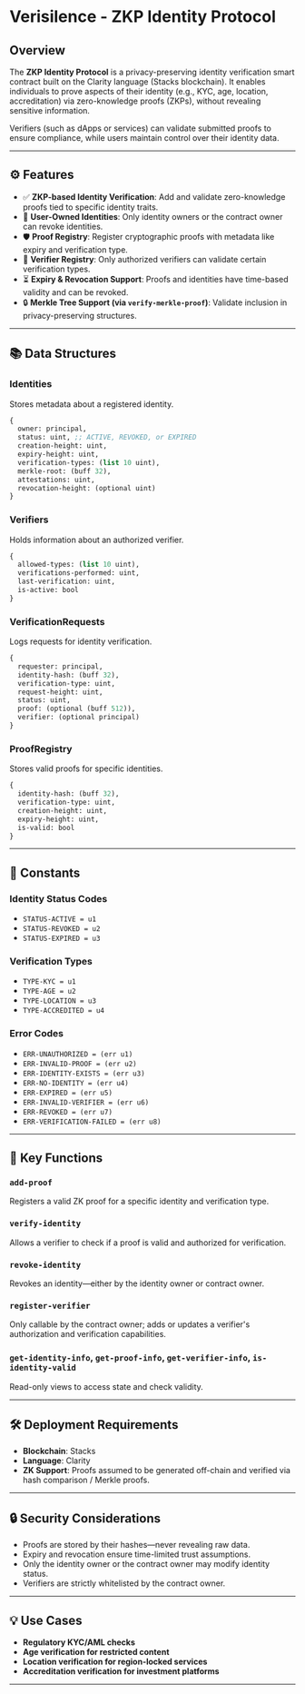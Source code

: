 
# Verisilence - ZKP Identity Protocol

## Overview

The **ZKP Identity Protocol** is a privacy-preserving identity verification smart contract built on the Clarity language (Stacks blockchain). It enables individuals to prove aspects of their identity (e.g., KYC, age, location, accreditation) via zero-knowledge proofs (ZKPs), without revealing sensitive information.

Verifiers (such as dApps or services) can validate submitted proofs to ensure compliance, while users maintain control over their identity data.

---

## ⚙️ Features

* ✅ **ZKP-based Identity Verification**: Add and validate zero-knowledge proofs tied to specific identity traits.
* 👤 **User-Owned Identities**: Only identity owners or the contract owner can revoke identities.
* 🛡️ **Proof Registry**: Register cryptographic proofs with metadata like expiry and verification type.
* 🧾 **Verifier Registry**: Only authorized verifiers can validate certain verification types.
* ⏳ **Expiry & Revocation Support**: Proofs and identities have time-based validity and can be revoked.
* 🔒 **Merkle Tree Support (via `verify-merkle-proof`)**: Validate inclusion in privacy-preserving structures.

---

## 📚 Data Structures

### Identities

Stores metadata about a registered identity.

```clojure
{
  owner: principal,
  status: uint, ;; ACTIVE, REVOKED, or EXPIRED
  creation-height: uint,
  expiry-height: uint,
  verification-types: (list 10 uint),
  merkle-root: (buff 32),
  attestations: uint,
  revocation-height: (optional uint)
}
```

### Verifiers

Holds information about an authorized verifier.

```clojure
{
  allowed-types: (list 10 uint),
  verifications-performed: uint,
  last-verification: uint,
  is-active: bool
}
```

### VerificationRequests

Logs requests for identity verification.

```clojure
{
  requester: principal,
  identity-hash: (buff 32),
  verification-type: uint,
  request-height: uint,
  status: uint,
  proof: (optional (buff 512)),
  verifier: (optional principal)
}
```

### ProofRegistry

Stores valid proofs for specific identities.

```clojure
{
  identity-hash: (buff 32),
  verification-type: uint,
  creation-height: uint,
  expiry-height: uint,
  is-valid: bool
}
```

---

## 🔐 Constants

### Identity Status Codes

* `STATUS-ACTIVE = u1`
* `STATUS-REVOKED = u2`
* `STATUS-EXPIRED = u3`

### Verification Types

* `TYPE-KYC = u1`
* `TYPE-AGE = u2`
* `TYPE-LOCATION = u3`
* `TYPE-ACCREDITED = u4`

### Error Codes

* `ERR-UNAUTHORIZED = (err u1)`
* `ERR-INVALID-PROOF = (err u2)`
* `ERR-IDENTITY-EXISTS = (err u3)`
* `ERR-NO-IDENTITY = (err u4)`
* `ERR-EXPIRED = (err u5)`
* `ERR-INVALID-VERIFIER = (err u6)`
* `ERR-REVOKED = (err u7)`
* `ERR-VERIFICATION-FAILED = (err u8)`

---

## 🧩 Key Functions

### `add-proof`

Registers a valid ZK proof for a specific identity and verification type.

### `verify-identity`

Allows a verifier to check if a proof is valid and authorized for verification.

### `revoke-identity`

Revokes an identity—either by the identity owner or contract owner.

### `register-verifier`

Only callable by the contract owner; adds or updates a verifier's authorization and verification capabilities.

### `get-identity-info`, `get-proof-info`, `get-verifier-info`, `is-identity-valid`

Read-only views to access state and check validity.

---

## 🛠️ Deployment Requirements

* **Blockchain**: Stacks
* **Language**: Clarity
* **ZK Support**: Proofs assumed to be generated off-chain and verified via hash comparison / Merkle proofs.

---

## 🔒 Security Considerations

* Proofs are stored by their hashes—never revealing raw data.
* Expiry and revocation ensure time-limited trust assumptions.
* Only the identity owner or the contract owner may modify identity status.
* Verifiers are strictly whitelisted by the contract owner.

---

## 💡 Use Cases

* **Regulatory KYC/AML checks**
* **Age verification for restricted content**
* **Location verification for region-locked services**
* **Accreditation verification for investment platforms**

---
